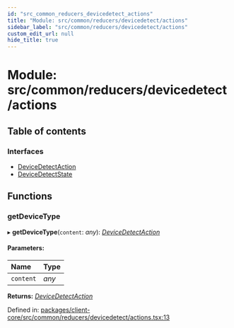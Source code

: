 ```yaml
---
id: "src_common_reducers_devicedetect_actions"
title: "Module: src/common/reducers/devicedetect/actions"
sidebar_label: "src/common/reducers/devicedetect/actions"
custom_edit_url: null
hide_title: true
---
```


# Module: src/common/reducers/devicedetect/actions

## Table of contents

### Interfaces

- [DeviceDetectAction](../interfaces/src_common_reducers_devicedetect_actions.devicedetectaction.md)
- [DeviceDetectState](../interfaces/src_common_reducers_devicedetect_actions.devicedetectstate.md)

## Functions

### getDeviceType

▸ **getDeviceType**(`content`: *any*): [*DeviceDetectAction*](../interfaces/src_common_reducers_devicedetect_actions.devicedetectaction.md)

#### Parameters:

Name | Type |
:------ | :------ |
`content` | *any* |

**Returns:** [*DeviceDetectAction*](../interfaces/src_common_reducers_devicedetect_actions.devicedetectaction.md)

Defined in: [packages/client-core/src/common/reducers/devicedetect/actions.tsx:13](https://github.com/xr3ngine/xr3ngine/blob/77d12cea0/packages/client-core/src/common/reducers/devicedetect/actions.tsx#L13)
